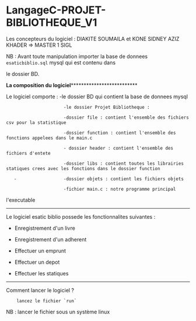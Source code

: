 # LangageC-PROJET-BIBLIOTHEQUE_V1

Les concepteurs du logiciel : DIAKITE SOUMAILA et KONE SIDNEY AZIZ KHADER => MASTER 1 SIGL



NB : Avant toute manipulation importer la base de donnees `esaticbiblio.sql` mysql qui est contenu dans
     
le dossier BD.


**********************La composition du logiciel************************************************

Le logiciel comporte :
    -le dossier BD qui contient la base de donnees mysql
    
                          -le dossier Projet Bibliotheque :
        
                          -dossier file : contient l'ensemble des fichiers csv pour la statistique
  
                          -dossier function : contient l'ensemble des fonctions appelees dans le main.c
     
                          - dossier header : contient l'ensemble des fichiers d'entete
       
                          -dossier libs : contient toutes les librairies statiques crees avec les fonctions dans le dossier function
 
       -                  -dossier objets : contient les fichiers objets
     
                          -fichier main.c : notre programme principal
        
l'executable

************************************************************************************************


Le logiciel esatic biblio possede les fonctionnalites suivantes :
      
   - Enregistrement d'un livre
     
   - Enregistrement d'un adherent
  
   - Effectuer un emprunt
 
   - Effectuer un depot
    
   - Effectuer les statiques


************************************************************************************************

Comment lancer le logiciel ?

        lancez le fichier `run`



NB : lancer le fichier sous un système linux 
